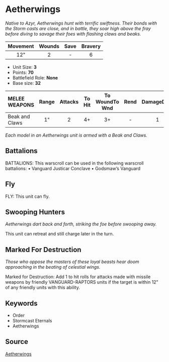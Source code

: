 # Aetherwings

_Native to Azyr, Aetherwings hunt with terrific swiftness. Their bonds with the Storm casts are close, and in battle, they soar high above the fray before diving to savage their foes with flashing claws and beaks._


| Movement | Wounds | Save | Bravery |
|:--------:|:------:|:----:|:-------:|
| 12" | 2 | - | 6 |

* Unit Size: **3**
* Points: **70**
* Battlefield Role: **None**
* Base size: **32**

| MELEE WEAPONS | Range | Attacks | To Hit | To WoundTo Wnd | Rend | DamageDmg |
|:---|:--:|:--:|:--:|:--:|:--:|:--:|
| Beak and Claws | 1" | 2 | 4+ | 3+ | - | 1 |


_Each model in an Aetherwings unit is armed with a Beak and Claws._

## Battalions

BATTALIONS: This warscroll can be used in the following warscroll battalions: • Vanguard Justicar Conclave • Godsmaw’s Vanguard

## Fly

FLY: This unit can fly.

## Swooping Hunters

_Aetherwings dart back and forth, striking the foe before swooping away._

This unit can retreat and still charge later in the turn.

## Marked For Destruction

_Those who oppose the masters of these loyal beasts hear doom approaching in the beating of celestial wings._

Marked for Destruction: Add 1 to hit rolls for attacks made with missile weapons by friendly VANGUARD-RAPTORS units if the target is within 12" of any friendly units with this ability.

## Keywords

* Order
* Stormcast Eternals
* Aetherwings


## Source

[Aetherwings](https://wahapedia.ru/aos3/factions/stormcast-eternals/Aetherwings)
